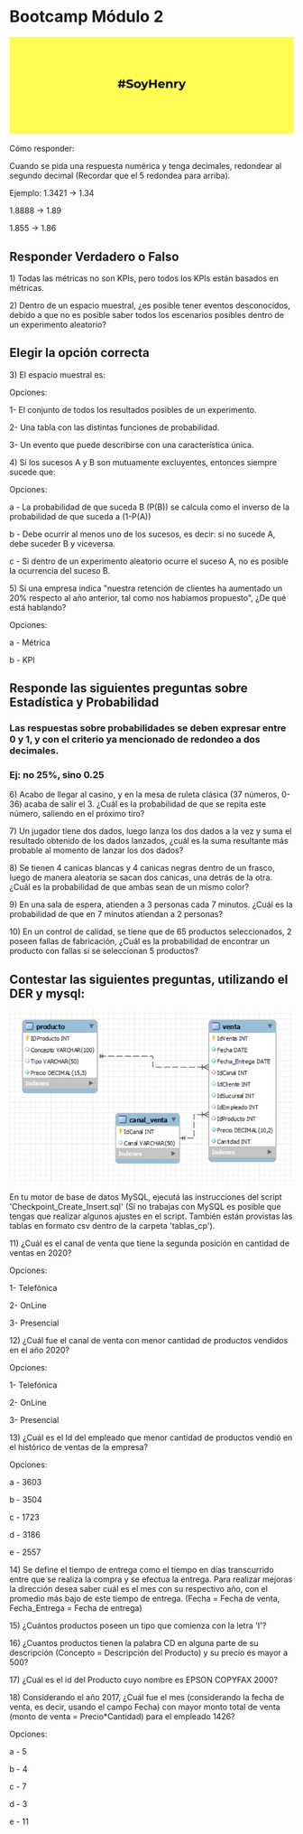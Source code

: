 <h1>Bootcamp Módulo 2</h1>
<p><img alt="henry" src="henry.jpeg" /> </p>
<p>Cómo responder: </p>
<p>Cuando se pida una respuesta numérica y tenga decimales, redondear al segundo decimal (Recordar que el 5 redondea para arriba).</p>
<p>Ejemplo: 1.3421 -&gt; 1.34 </p>
<p>1.8888 -&gt; 1.89 </p>
<p>1.855 -&gt; 1.86 </p>
<h2>Responder Verdadero o Falso</h2>
<p>1) Todas las métricas no son KPIs, pero todos los KPIs están basados en métricas. </p>
<p>2) Dentro de un espacio muestral, ¿es posible tener eventos desconocidos, debido a que no es posible saber todos los escenarios posibles dentro de un experimento aleatorio? </p>
<h2>Elegir la opción correcta</h2>
<p>3) El espacio muestral es:</p>
<p>Opciones: </p>
<p>1- El conjunto de todos los resultados posibles de un experimento.</p>
<p>2- Una tabla con las distintas funciones de probabilidad.</p>
<p>3- Un evento que puede describirse con una característica única.</p>
<p>4) Si los sucesos A y B son mutuamente excluyentes, entonces siempre sucede que:</p>
<p>Opciones: </p>
<p>a - La probabilidad de que suceda B (P(B)) se calcula como el inverso de la probabilidad de que suceda a (1-P(A))</p>
<p>b - Debe ocurrir al menos uno de los sucesos, es decir: si no sucede A, debe suceder B y viceversa.</p>
<p>c - Si dentro de un experimento aleatorio ocurre el suceso A, no es posible la ocurrencia del suceso B.</p>
<p>5) Si una empresa indica "nuestra retención de clientes ha aumentado un 20% respecto al año anterior, tal como nos habíamos propuesto", ¿De qué está hablando?</p>
<p>Opciones: </p>
<p>a - Métrica </p>
<p>b - KPI</p>
<h2>Responde las siguientes preguntas sobre Estadística y Probabilidad</h2>
<h3>Las respuestas sobre probabilidades se deben expresar entre 0 y 1, y con el criterio ya mencionado de redondeo a dos decimales.</h3>
<h3>Ej: no 25%, sino 0.25</h3>
<p>6) Acabo de llegar al casino, y en la mesa de ruleta clásica (37 números, 0-36) acaba de salir el 3. ¿Cuál es la probabilidad de que se repita este número, saliendo en el próximo tiro? </p>
<p>7) Un jugador tiene dos dados, luego lanza los dos dados a la vez y suma el resultado obtenido de los dados lanzados, ¿cuál es la suma resultante más probable al momento de lanzar los dos dados? </p>
<p>8) Se tienen 4 canicas blancas y 4 canicas negras dentro de un frasco, luego de manera aleatoria se sacan dos canicas, una detrás de la otra. ¿Cuál es la probabilidad de que ambas sean de un mismo color? </p>
<p>9) En una sala de espera, atienden a 3 personas cada 7 minutos. ¿Cuál es la probabilidad de que en 7 minutos atiendan a 2 personas? </p>
<p>10) En un control de calidad, se tiene que de 65 productos seleccionados, 2 poseen fallas de fabricación, ¿Cuál es la probabilidad de encontrar un producto con fallas si se seleccionan 5 productos? </p>
<h2>Contestar las siguientes preguntas, utilizando el DER y mysql:</h2>
<p><img alt="CP" src="Checkpoint_DER.jpg" /> </p>
<p>En tu motor de base de datos MySQL, ejecutá las instrucciones del script 'Checkpoint_Create_Insert.sql' (Si no trabajas con MySQL es posible que tengas que realizar algunos ajustes en el script. También están provistas las tablas en formato csv dentro de la carpeta 'tablas_cp'). </p>
<p>11) ¿Cuál es el canal de venta que tiene la segunda posición en cantidad de ventas en 2020? </p>
<p>Opciones: </p>
<p>1- Telefónica</p>
<p>2- OnLine</p>
<p>3- Presencial</p>
<p>12) ¿Cuál fue el canal de venta con menor cantidad de productos vendidos en el año 2020? </p>
<p>Opciones: </p>
<p>1- Telefónica</p>
<p>2- OnLine</p>
<p>3- Presencial</p>
<p>13) ¿Cuál es el Id del empleado que menor cantidad de productos vendió en el histórico de ventas de la empresa? </p>
<p>Opciones: </p>
<p>a - 3603 </p>
<p>b - 3504</p>
<p>c - 1723</p>
<p>d - 3186</p>
<p>e - 2557</p>
<p>14) Se define el tiempo de entrega como el tiempo en días transcurrido entre que se realiza la compra y se efectua la entrega. Para realizar mejoras la dirección desea saber cuál es el mes con su respectivo año, con el promedio más bajo de este tiempo de entrega. (Fecha = Fecha de venta, Fecha_Entrega = Fecha de entrega) </p>
<p>15) ¿Cuántos productos poseen un tipo que comienza con la letra 'I'? </p>
<p>16) ¿Cuantos productos tienen la palabra CD en alguna parte de su descripción (Concepto = Descripción del Producto) y su precio es mayor a 500? </p>
<p>17) ¿Cuál es el id del Producto cuyo nombre es EPSON COPYFAX 2000? </p>
<p>18) Considerando el año 2017, ¿Cuál fue el mes (considerando la fecha de venta, es decir, usando el campo Fecha) con mayor monto total de venta (monto de venta = Precio*Cantidad) para el empleado 1426? </p>
<p>Opciones: </p>
<p>a - 5</p>
<p>b - 4</p>
<p>c - 7</p>
<p>d - 3</p>
<p>e - 11</p>
